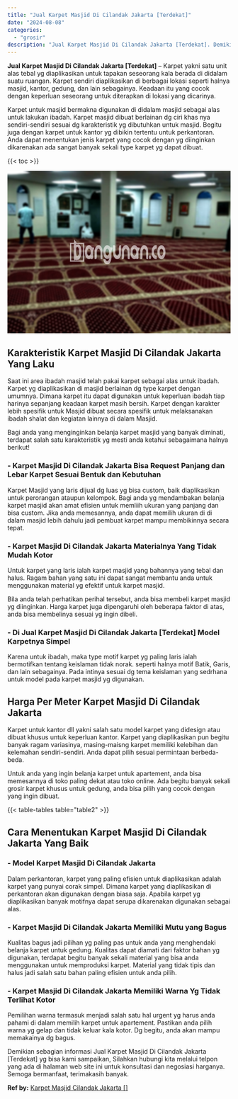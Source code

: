 ```yaml
---
title: "Jual Karpet Masjid Di Cilandak Jakarta [Terdekat]"
date: "2024-08-08"
categories: 
  - "grosir"
description: "Jual Karpet Masjid Di Cilandak Jakarta [Terdekat]. Demikian sebagian informasi Jual Karpet Masjid Di Cilandak Jakarta [Terdekat] yg bisa kami sampaikan, Si..."
---
```


**Jual Karpet Masjid Di Cilandak Jakarta \[Terdekat\]** – Karpet yakni satu unit alas tebal yg diaplikasikan untuk tapakan seseorang kala berada di didalam suatu ruangan. Karpet sendiri diaplikasikan di berbagai lokasi seperti halnya masjid, kantor, gedung, dan lain sebagainya. Keadaan itu yang cocok dengan keperluan seseorang untuk diterapkan di lokasi yang dicarinya.

Karpet untuk masjid bermakna digunakan di didalam masjid sebagai alas untuk lakukan ibadah. Karpet masjid dibuat berlainan dg ciri khas nya sendiri-sendiri sesuai dg karakteristik yg dibutuhkan untuk masjid. Begitu juga dengan karpet untuk kantor yg dibikin tertentu untuk perkantoran. Anda dapat menentukan jenis karpet yang cocok dengan yg diinginkan dikarenakan ada sangat banyak sekali type karpet yg dapat dibuat.

{{< toc >}}

![Jual Karpet Masjid Di Cilandak Jakarta [Terdekat]](/images/grosir-karpet-murah-63.png)

## Karakteristik Karpet Masjid Di Cilandak Jakarta Yang Laku

Saat ini area ibadah masjid telah pakai karpet sebagai alas untuk ibadah. Karpet yg diaplikasikan di masjid berlainan dg type karpet dengan umumnya. Dimana karpet itu dapat digunakan untuk keperluan ibadah tiap harinya sepanjang keadaan karpet masih bersih. Karpet dengan karakter lebih spesifik untuk Masjid dibuat secara spesifik untuk melaksanakan ibadah shalat dan kegiatan lainnya di dalam Masjid.

Bagi anda yang menginginkan belanja karpet masjid yang banyak diminati, terdapat salah satu karakteristik yg mesti anda ketahui sebagaimana halnya berikut!

### \- Karpet Masjid Di Cilandak Jakarta Bisa Request Panjang dan Lebar Karpet Sesuai Bentuk dan Kebutuhan

Karpet Masjid yang laris dijual dg luas yg bisa custom, baik diaplikasikan untuk perorangan ataupun kelompok. Bagi anda yg mendambakan belanja karpet masjid akan amat efisien untuk memliih ukuran yang panjang dan bisa custom. Jika anda memesannya, anda dapat memilih ukuran di di dalam masjid lebih dahulu jadi pembuat karpet mampu membikinnya secara tepat.

### \- Karpet Masjid Di Cilandak Jakarta Materialnya Yang Tidak Mudah Kotor

Untuk karpet yang laris ialah karpet masjid yang bahannya yang tebal dan halus. Ragam bahan yang satu ini dapat sangat membantu anda untuk menggunakan material yg efektif untuk karpet masjid.

Bila anda telah perhatikan perihal tersebut, anda bisa membeli karpet masjid yg diinginkan. Harga karpet juga dipengaruhi oleh beberapa faktor di atas, anda bisa membelinya sesuai yg ingin dibeli.

### \- Di Jual Karpet Masjid Di Cilandak Jakarta \[Terdekat\] Model Karpetnya Simpel

Karena untuk ibadah, maka type motif karpet yg paling laris ialah bermotifkan tentang keislaman tidak norak. seperti halnya motif Batik, Garis, dan lain sebagainya. Pada intinya sesuai dg tema keislaman yang sedrhana untuk model pada karpet masjid yg digunakan.

## Harga Per Meter Karpet Masjid Di Cilandak Jakarta

Karpet untuk kantor dll yakni salah satu model karpet yang didesign atau dibuat khusus untuk keperluan kantor. Karpet yang diaplikasikan pun begitu banyak ragam variasinya, masing-maisng karpet memiliki kelebihan dan kelemahan sendiri-sendiri. Anda dapat pilih sesuai permintaan berbeda-beda.

Untuk anda yang ingin belanja karpet untuk apartement, anda bisa memesannya di toko paling dekat atau toko online. Ada begitu banyak sekali grosir karpet khusus untuk gedung, anda bisa pilih yang cocok dengan yang ingin dibuat.

{{< table-tables table="table2" >}}

## Cara Menentukan Karpet Masjid Di Cilandak Jakarta Yang Baik

### \- Model Karpet Masjid Di Cilandak Jakarta

Dalam perkantoran, karpet yang paling efisien untuk diaplikasikan adalah karpet yang punyai corak simpel. Dimana karpet yang diaplikasikan di perkantoran akan digunakan dengan biasa saja. Apabila karpet yg diaplikasikan banyak motifnya dapat serupa dikarenakan digunakan sebagai alas.

### \- Karpet Masjid Di Cilandak Jakarta Memiliki Mutu yang Bagus

Kualitas bagus jadi pilihan yg paling pas untuk anda yang menghendaki belanja karpet untuk gedung. Kualitas dapat diamati dari faktor bahan yg digunakan, terdapat begitu banyak sekali material yang bisa anda menggunakan untuk memproduksi karpet. Material yang tidak tipis dan halus jadi salah satu bahan paling efisien untuk anda pilih.

### \- Karpet Masjid Di Cilandak Jakarta Memiliki Warna Yg Tidak Terlihat Kotor

Pemilihan warna termasuk menjadi salah satu hal urgent yg harus anda pahami di dalam memilih karpet untuk apartement. Pastikan anda pilih warna yg gelap dan tidak keluar kala kotor. Dg begitu, anda akan mampu memakainya dg bagus.

Demikian sebagian informasi Jual Karpet Masjid Di Cilandak Jakarta \[Terdekat\] yg bisa kami sampaikan, Silahkan hubungi kita melalui telpon yang ada di halaman web site ini untuk konsultasi dan negosiasi harganya. Semoga bermanfaat, terimakasih banyak.

**Ref by:**  [Karpet Masjid Cilandak Jakarta []](https://id.wikipedia.org/wiki/Karpet)
